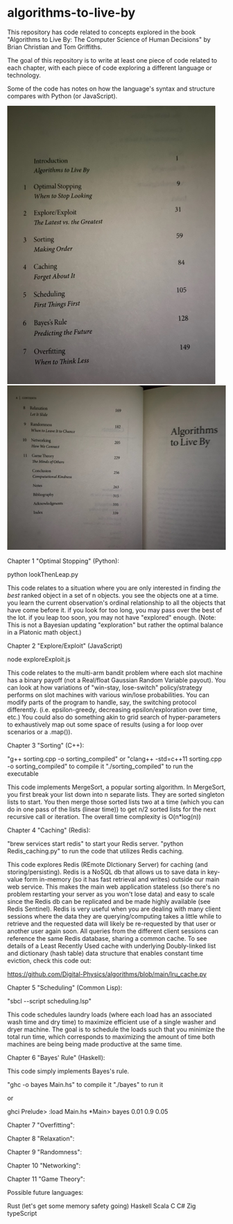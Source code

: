 # algorithms-to-live-by
This repository has code related to concepts explored in the book "Algorithms to Live By: The Computer Science of Human Decisions" by Brian Christian and Tom Griffiths. 

The goal of this repository is to write at least one piece of code related to each chapter, with each piece of code exploring a different language or technology.

Some of the code has notes on how the language's syntax and structure compares with Python (or JavaScript).

![chapter listings](img/IMG_5568.jpg)
![chapter listings](img/IMG_5569.jpg)

Chapter 1 "Optimal Stopping" (Python): 

python lookThenLeap.py 

This code relates to a situation where you are only interested in finding *the best* ranked object in a set of n objects.
you see the objects one at a time. you learn the current observation's ordinal relationship to all the objects that have come before it.
if you look for too long, you may pass over the best of the lot. if you leap too soon, you may not have "explored" enough. 
(Note: This is not a Bayesian updating "exploration" but rather the optimal balance in a Platonic math object.)

Chapter 2 "Explore/Exploit" (JavaScript)

node exploreExploit.js 

This code relates to the multi-arm bandit problem where each slot machine has a binary payoff (not a Real/float Gaussian Random Variable payout).
You can look at how variations of "win-stay, lose-switch" policy/strategy performs on slot machines with various win/lose probabilities.
You can modify parts of the program to handle, say, the switching protocol differently. (i.e. epsilon-greedy, decreasing epsilon/exploration over time, etc.) You could also do something akin to grid search of hyper-parameters to exhaustively map out some space of results (using a for loop over scenarios or a .map()).

Chapter 3 "Sorting" (C++):

"g++ sorting.cpp -o sorting_compiled" or "clang++ -std=c++11 sorting.cpp -o sorting_compiled" to compile it 
"./sorting_compiled" to run the executable

This code implements MergeSort, a popular sorting algorithm. In MergeSort, you first break your list down into n separate lists. They are sorted singleton lists to start. You then merge those sorted lists two at a time (which you can do in one pass of the lists (linear time)) to get n/2 sorted lists for the next recursive call or iteration. The overall time complexity is O(n*log(n))

Chapter 4 "Caching" (Redis):

"brew services start redis" to start your Redis server.
"python Redis_caching.py" to run the code that utilizes Redis caching.

This code explores Redis (REmote DIctionary Server) for caching (and storing/persisting). Redis is a NoSQL db that allows us to save data in key-value form in-memory (so it has fast retrieval and writes) outside our main web service. This makes the main web application stateless (so there's no problem restarting your server as you won't lose data) and easy to scale since the Redis db can be replicated and be made highly available (see Redis Sentinel). Redis is very useful when you are dealing with many client sessions where the data they are querying/computing takes a little while to retrieve and the requested data will likely be re-requested by that user or another user again soon. All queries from the different client sessions can reference the same Redis database, sharing a common cache. To see details of a Least Recently Used cache with underlying Doubly-linked list and dictionary (hash table) data structure that enables constant time eviction, check this code out:

https://github.com/Digital-Physics/algorithms/blob/main/lru_cache.py

Chapter 5 "Scheduling" (Common Lisp):

"sbcl --script scheduling.lsp"

This code schedules laundry loads (where each load has an associated wash time and dry time) to maximize efficient use of a single washer and dryer machine. The goal is to schedule the loads such that you minimize the total run time, which corresponds to maximizing the amount of time both machines are being being made productive at the same time.

Chapter 6 "Bayes' Rule" (Haskell):

This code simply implements Bayes's rule.

"ghc -o bayes Main.hs" to compile it
"./bayes" to run it

or 

ghci
Prelude> :load Main.hs
*Main> bayes 0.01 0.9 0.05

Chapter 7 "Overfitting":

Chapter 8 "Relaxation":

Chapter 9 "Randomness":

Chapter 10 "Networking":

Chapter 11 "Game Theory":

Possible future languages:

Rust (let's get some memory safety going)
Haskell 
Scala
C
C#
Zig
typeScript


